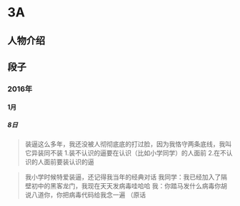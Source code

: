 # 3A

## 人物介绍

## 段子

### 2016年

#### 1月

##### 8日

> 装逼这么多年，我还没被人彻彻底底的打过脸，因为我恪守两条底线，我叫它异装同不装
> 1.装不认识的逼要在认识（比如小学同学）的人面前
> 2.在不认识的人面前要装认识的逼

> 我小学时候特爱装逼，还记得我当年的经典对话
> 我同学：我已经加入了隔壁初中的黑客龙门，我现在天天发病毒哇哈哈
> 我：你踏马发什么病毒你胡说八道你，你把病毒代码给我念一遍
> （原话
